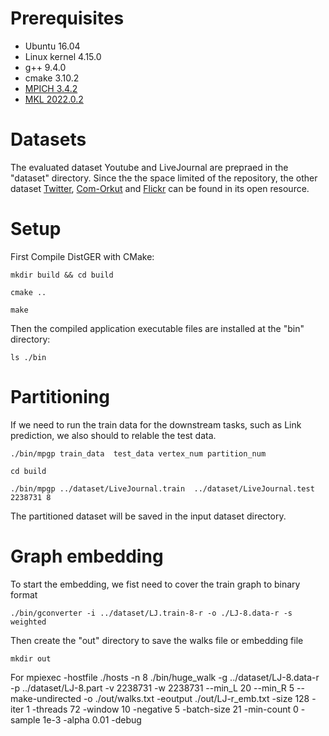 <meta name="robots" content="noindex">

# Prerequisites
- Ubuntu 16.04
- Linux kernel 4.15.0
- g++ 9.4.0
- cmake 3.10.2
- [MPICH 3.4.2](https://www.mpich.org/)
- [MKL 2022.0.2](https://software.intel.com/en-us/mkl)

# Datasets
The evaluated dataset Youtube and LiveJournal are prepraed in the "dataset" directory.
Since the the space limited of the repository, the other dataset [Twitter](https://law.di.unimi.it/datasets.php), [Com-Orkut](https://snap.stanford.edu/) and [Flickr](http://datasets.syr.edu/pages/datasets.html) can be found in its open resource.


# Setup
First Compile DistGER with CMake:

```
mkdir build && cd build

cmake ..

make
```

Then the compiled application executable files are installed at the "bin" directory:

```
ls ./bin
```

# Partitioning
If we need to run the train data for the downstream tasks, such as Link prediction, we also should to relable the test data.

```
./bin/mpgp train_data  test_data vertex_num partition_num
```

```
cd build

./bin/mpgp ../dataset/LiveJournal.train  ../dataset/LiveJournal.test 2238731 8
```

The partitioned dataset will be saved in the input dataset directory. 

# Graph embedding

To start the embedding, we fist need to cover the train graph to binary format

```
./bin/gconverter -i ../dataset/LJ.train-8-r -o ./LJ-8.data-r -s weighted
```

Then create the "out" directory to save the walks file or embedding file

```
mkdir out
```

For 
mpiexec -hostfile ./hosts -n 8 ./bin/huge_walk -g ../dataset/LJ-8.data-r -p ../dataset/LJ-8.part -v 2238731 -w 2238731 --min_L 20 --min_R 5 --make-undirected -o ./out/walks.txt -eoutput ./out/LJ-r_emb.txt -size 128 -iter 1 -threads 72 -window 10 -negative 5  -batch-size 21 -min-count 0 -sample 1e-3 -alpha 0.01 -debug 
```
